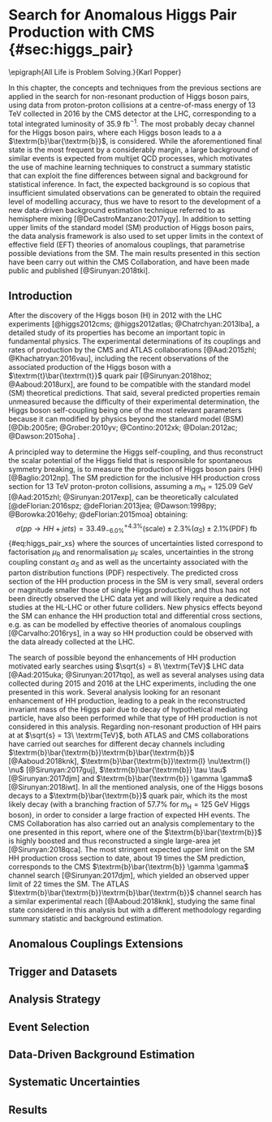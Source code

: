 
# Search for Anomalous Higgs Pair Production with CMS {#sec:higgs_pair}

\epigraph{All Life
  is Problem Solving.}{Karl Popper}

In this chapter, the concepts and techniques from the previous sections are
applied in the search for non-resonant production of Higgs boson pairs,
using data from proton-proton collisions at a centre-of-mass energy of 13 TeV
collected in 2016 by the CMS detector at the LHC, 
corresponding to a total integrated luminosity of $35.9\ \textrm{fb}^{-1}$.
The most probably decay channel for the Higgs boson pairs, where
each Higgs boson leads to a a $\textrm{b}\bar{\textrm{b}}$, is considered.
While the aforementioned final state is the most frequent by a considerably
margin, a large background of similar events is expected from
multijet QCD processes, which motivates the use of machine learning techniques
to construct a summary statistic that can exploit the fine differences
between signal and background for statistical inference. In fact, the
expected background is so copious that insufficient simulated observations can
be generated to obtain the required level of modelling accuracy, thus
we have to resort to the development of a new data-driven background estimation
technique referred to as hemisphere mixing [@DeCastroManzano:2017yqy].
In addition to setting upper limits of the standard model (SM) production
of Higgs boson pairs,
the data analysis framework is also used to set upper limits in
the context of effective field (EFT) theories of anomalous
couplings, that parametrise possible deviations from the SM. The
main results presented in this section have been carry out within
the CMS Collaboration, and have been made public and published [@Sirunyan:2018tki].

## Introduction

After the discovery of the Higgs boson (H) in 2012 with the LHC experiments
[@higgs2012cms; @higgs2012atlas; @Chatrchyan:2013lba], a detailed
study of its properties has become an important topic in fundamental
physics. The experimental determinations of its couplings and rates
of production by the CMS and ATLAS
collaborations [@Aad:2015zhl; @Khachatryan:2016vau], including
the recent observations of the associated production of the Higgs
boson with a
$\textrm{t}\bar{\textrm{t}}$ quark pair [@Sirunyan:2018hoz; @Aaboud:2018urx],
are found to be compatible with the standard model (SM) theoretical
predictions. That said, several predicted properties remain unmeasured
because the difficulty of their experimental determination, the Higgs boson
self-coupling being one of the most relevant parameters
because it can modified by physics beyond the standard 
model (BSM) [@Dib:2005re; @Grober:2010yv;
@Contino:2012xk; @Dolan:2012ac; @Dawson:2015oha] .

A principled way to determine the Higgs self-coupling, and thus reconstruct
the scalar potential of the Higgs field that is responsible for spontaneous
symmetry breaking, is to measure the production of Higgs boson pairs (HH)
[@Baglio:2012np]. The SM prediction for the inclusive HH production
cross section for 13 TeV proton-proton collisions, assuming
a $m_\textrm{H}=125.09\ \textrm{GeV}$ [@Aad:2015zhl; @Sirunyan:2017exp],
can be theoretically
calculated [@deFlorian:2016spz; @deFlorian:2013jea;
@Dawson:1998py; @Borowka:2016ehy; @deFlorian:2015moa] obtaining:
$$
\sigma(pp \rightarrow HH + jets) = 33.49^{+4.3\%}_{-6.0\%} (\textrm{scale})
\pm 2.3\% (\alpha_S) \pm 2.1\% (\textrm{PDF})\ \textrm{fb}
$$ {#eq:higgs_pair_xs}
where the sources
of uncertainties listed correspond to factorisation $\mu_\textrm{R}$ and
renormalisation $\mu_\textrm{F}$ scales, uncertainties in the
strong coupling constant $\alpha_S$ and as well as the uncertainty
associated with the parton distribution functions (PDF) respectively. The
predicted cross section of the HH production process
in the SM is very small,
several orders or magnitude smaller those of single Higgs production,
and thus has not been directly observed the LHC data yet and will likely
require a dedicated studies at the HL-LHC or other future colliders.
New physics effects beyond the SM can enhance the HH production
total and differential cross sections, e.g. as can be modelled by effective
theories of anomalous couplings [@Carvalho:2016rys], in a way so
HH production could be observed with the data
already collected at the LHC.
 
The search of possible beyond the enhancements of HH production motivated
early searches using $\sqrt{s} = 8\ \textrm{TeV}$ LHC data
[@Aad:2015uka; @Sirunyan:2017tqo], as well
as several analyses using data collected during 2015 and 2016 at
the LHC experiments, including
the one presented in this work. Several
analysis looking for an resonant enhancement of HH production, leading
to a peak in the reconstructed invariant mass of the Higgs pair due to
decay of hypothetical mediating particle, have also been performed
while that type of HH production is not considered in this analysis.
Regarding non-resonant
production of HH pairs at at $\sqrt{s} = 13\ \textrm{TeV}$,
both ATLAS and CMS collaborations have carried out searches for different
decay channels including
$\textrm{b}\bar{\textrm{b}}\textrm{b}\bar{\textrm{b}}$ [@Aaboud:2018knk],
$\textrm{b}\bar{\textrm{b}}\textrm{l} \nu\textrm{l} \nu$ [@Sirunyan:2017guj],
$\textrm{b}\bar{\textrm{b}} \tau \tau$ [@Sirunyan:2017djm] and
$\textrm{b}\bar{\textrm{b}} \gamma \gamma$ [@Sirunyan:2018iwt]. In all
the mentioned analysis, one of the Higgs bosons decays to a
$\textrm{b}\bar{\textrm{b}}$ quark pair, which its the most likely
decay (with a branching fraction of 57.7\% for
$m_\textrm{H}=125\ \textrm{GeV}$ Higgs boson), in order
to consider a large fraction of expected HH events. The CMS Collaboration
has also carried out an analysis complementary to the one presented
in this report, where one of the $\textrm{b}\bar{\textrm{b}}$ is
highly boosted and thus reconstructed a single large-area jet
[@Sirunyan:2018qca]. The most stringent expected upper limit on the
SM HH production cross section to date, about 19 times the SM
prediction, corresponds to the CMS
$\textrm{b}\bar{\textrm{b}} \gamma \gamma$
channel search [@Sirunyan:2017djm], which yielded an observed upper
limit of 22 times the SM. The ATLAS
$\textrm{b}\bar{\textrm{b}}\textrm{b}\bar{\textrm{b}}$ channel 
search has a similar experimental reach [@Aaboud:2018knk], studying the
same final
state considered in this analysis but with a different methodology
regarding summary statistic and background estimation.

## Anomalous Couplings Extensions


## Trigger and Datasets


## Analysis Strategy

## Event Selection

## Data-Driven Background Estimation

## Systematic Uncertainties

## Results